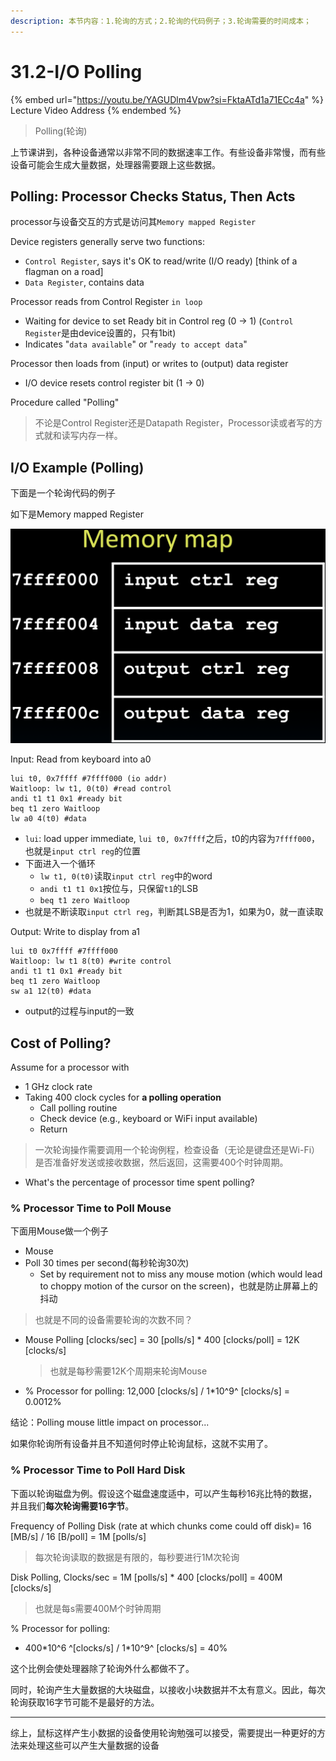 ```yaml
---
description: 本节内容：1.轮询的方式；2.轮询的代码例子；3.轮询需要的时间成本；
---
```


# 31.2-I/O Polling

{% embed url="https://youtu.be/YAGUDlm4Vpw?si=FktaATd1a71ECc4a" %}
Lecture Video Address
{% endembed %}

> Polling(轮询)

上节课讲到，各种设备通常以非常不同的数据速率工作。有些设备非常慢，而有些设备可能会生成大量数据，处理器需要跟上这些数据。

## Polling: Processor Checks Status, Then Acts

processor与设备交互的方式是访问其`Memory mapped Register`

Device registers generally serve two functions: 

- `Control Register`, says it's OK to read/write (I/O ready) [think of a flagman on a road] 
- `Data Register`, contains data 

Processor reads from Control Register `in loop`

- Waiting for device to set Ready bit in Control reg (0 → 1) (`Control Register`是由device设置的，只有1bit)
- Indicates "`data available`" or "`ready to accept data`"

Processor then loads from (input) or writes to (output) data register

- I/O device resets control register bit (1 → 0) 

Procedure called "Polling"

> 不论是Control Register还是Datapath Register，Processor读或者写的方式就和读写内存一样。

## I/O Example (Polling)

下面是一个轮询代码的例子

如下是Memory mapped Register

![Memory mapped Register](.image/image-20240628110959712.png)

Input: Read from keyboard into a0

```assembly
lui t0, 0x7ffff #7ffff000 (io addr) 
Waitloop: lw t1, 0(t0) #read control
andi t1 t1 0x1 #ready bit 
beq t1 zero Waitloop
lw a0 4(t0) #data 
```

- `lui`: load upper immediate, `lui t0, 0x7ffff`之后，t0的内容为`7ffff000`，也就是`input ctrl reg`的位置
- 下面进入一个循环
    - `lw t1, 0(t0)`读取`input ctrl reg`中的word
    - `andi t1 t1 0x1`按位与，只保留`t1`的LSB
    - `beq t1 zero Waitloop`
- 也就是不断读取`input ctrl reg`，判断其LSB是否为1，如果为0，就一直读取

Output: Write to display from a1 

```assembly
lui t0 0x7ffff #7ffff000
Waitloop: lw t1 8(t0) #write control
andi t1 t1 0x1 #ready bit
beq t1 zero Waitloop
sw a1 12(t0) #data
```

- output的过程与input的一致

## Cost of Polling?

Assume for a processor with 

- 1 GHz clock rate 
- Taking 400 clock cycles for **a polling operation**
    - Call polling routine
    - Check device (e.g., keyboard or WiFi input available) 
    - Return

> 一次轮询操作需要调用一个轮询例程，检查设备（无论是键盘还是Wi-Fi）是否准备好发送或接收数据，然后返回，这需要400个时钟周期。

- What's the percentage of processor time spent polling?

### % Processor Time to Poll Mouse

下面用Mouse做一个例子

- Mouse
- Poll 30 times per second(每秒轮询30次)
    - Set by requirement not to miss any mouse motion (which would lead to choppy motion of the cursor on the screen)，也就是防止屏幕上的抖动

> 也就是不同的设备需要轮询的次数不同？

- Mouse Polling [clocks/sec] = 30 [polls/s] * 400 [clocks/poll] = 12K [clocks/s] 

    > 也就是每秒需要12K个周期来轮询Mouse

- % Processor for polling: 12,000 [clocks/s] / 1\*10^9^ [clocks/s] = 0.0012%

结论：Polling mouse little impact on processor... 

如果你轮询所有设备并且不知道何时停止轮询鼠标，这就不实用了。

### % Processor Time to Poll Hard Disk

下面以轮询磁盘为例。假设这个磁盘速度适中，可以产生每秒16兆比特的数据，并且我们**每次轮询需要16字节**。

Frequency of Polling Disk (rate at which chunks come could off disk)= 16 [MB/s] / 16 [B/poll] = 1M [polls/s]

> 每次轮询读取的数据是有限的，每秒要进行1M次轮询

Disk Polling, Clocks/sec = 1M [polls/s] * 400 [clocks/poll] = 400M [clocks/s]

> 也就是每s需要400M个时钟周期

% Processor for polling:

- 400\*10^6 ^[clocks/s] / 1\*10^9^ [clocks/s] = 40%

这个比例会使处理器除了轮询外什么都做不了。

同时，轮询产生大量数据的大块磁盘，以接收小块数据并不太有意义。因此，每次轮询获取16字节可能不是最好的方法。

---

综上，鼠标这样产生小数据的设备使用轮询勉强可以接受，需要提出一种更好的方法来处理这些可以产生大量数据的设备
